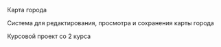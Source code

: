 Карта города

Система для редактирования, просмотра и сохранения карты города

Курсовой проект со 2 курса
